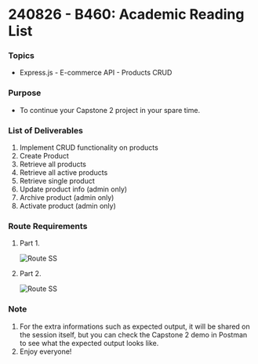 # 240826 - B460: Academic Reading List

### **Topics**
- Express.js - E-commerce API - Products CRUD

### **Purpose**
- To continue your Capstone 2 project in your spare time.

### **List of Deliverables**
1. Implement CRUD functionality on products
2. Create Product
3. Retrieve all products
4. Retrieve all active products
5. Retrieve single product
6. Update product info (admin only)
7. Archive product (admin only)
8. Activate product (admin only)

### **Route Requirements**
1. Part 1.
	
	![Route SS](/route1.png)

2. Part 2.

	![Route SS](/route2.png)



### **Note**
1. For the extra informations such as expected output, it will be shared on the session itself, but you can check the Capstone 2 demo in Postman to see what the expected output looks like.
2. Enjoy everyone!



